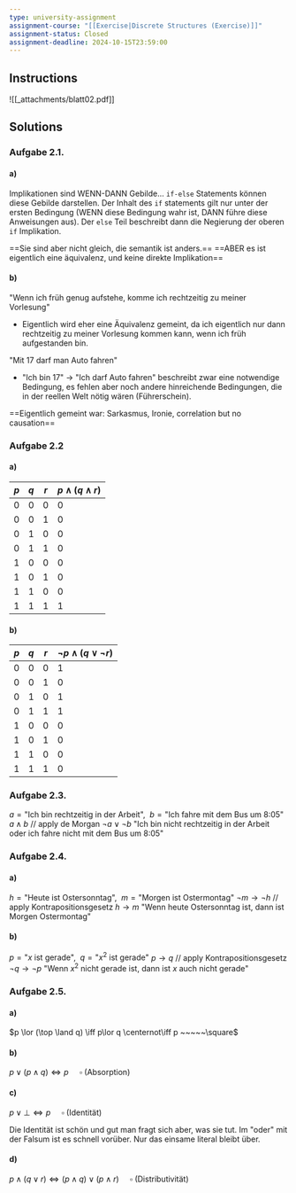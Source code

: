 ```yaml
---
type: university-assignment
assignment-course: "[[Exercise|Discrete Structures (Exercise)]]"
assignment-status: Closed
assignment-deadline: 2024-10-15T23:59:00
---
```

## Instructions
![[_attachments/blatt02.pdf]]

## Solutions
### Aufgabe 2.1.
#### a)
Implikationen sind WENN-DANN Gebilde...
`if-else` Statements können diese Gebilde darstellen. Der Inhalt des `if` statements gilt nur unter der ersten Bedingung (WENN diese Bedingung wahr ist, DANN führe diese Anweisungen aus).
Der `else` Teil beschreibt dann die Negierung der oberen `if` Implikation.

==Sie sind aber nicht gleich, die semantik ist anders.==
==ABER es ist eigentlich eine äquivalenz, und keine direkte Implikation==
#### b)
"Wenn ich früh genug aufstehe, komme ich rechtzeitig zu meiner Vorlesung"
- Eigentlich wird eher eine Äquivalenz gemeint, da ich eigentlich nur dann rechtzeitig zu meiner Vorlesung kommen kann, wenn ich früh aufgestanden bin. 

"Mit 17 darf man Auto fahren"
- "Ich bin 17" -> "Ich darf Auto fahren" beschreibt zwar eine notwendige Bedingung, es fehlen aber noch andere hinreichende Bedingungen, die in der reellen Welt nötig wären (Führerschein).

==Eigentlich gemeint war: Sarkasmus, Ironie, correlation but no causation==
### Aufgabe 2.2
#### a)
| $p$ | $q$ | $r$ | $p \land (q \land r)$ |
| --- | --- | --- | --------------------- |
| 0   | 0   | 0   | 0                     |
| 0   | 0   | 1   | 0                     |
| 0   | 1   | 0   | 0                     |
| 0   | 1   | 1   | 0                     |
| 1   | 0   | 0   | 0                     |
| 1   | 0   | 1   | 0                     |
| 1   | 1   | 0   | 0                     |
| 1   | 1   | 1   | 1                     |
#### b)
| $p$ | $q$ | $r$ | $\neg p \land (q \lor \neg r)$ |
| --- | --- | --- | ------------------------------ |
| 0   | 0   | 0   | 1                              |
| 0   | 0   | 1   | 0                              |
| 0   | 1   | 0   | 1                              |
| 0   | 1   | 1   | 1                              |
| 1   | 0   | 0   | 0                              |
| 1   | 0   | 1   | 0                              |
| 1   | 1   | 0   | 0                              |
| 1   | 1   | 1   | 0                              |
### Aufgabe 2.3.
$a = \text{"Ich bin rechtzeitig in der Arbeit"}, ~~b = \text{"Ich fahre mit dem Bus um 8:05"}$
$a \land b$   // apply de Morgan
$\neg a \lor \neg b$
"Ich bin nicht rechtzeitig in der Arbeit oder ich fahre nicht mit dem Bus um 8:05"
### Aufgabe 2.4.
#### a)
$h = \text{"Heute ist Ostersonntag"}, ~~m = \text{"Morgen ist Ostermontag"}$
$\neg m \rightarrow \neg h$   // apply Kontrapositionsgesetz
$h \rightarrow m$ 
"Wenn heute Ostersonntag ist, dann ist Morgen Ostermontag"
#### b)
$p = \text{"} x \text{ ist gerade"}, ~~q = \text{"} x^2 \text{ ist gerade"}$
$p \rightarrow q$   // apply Kontrapositionsgesetz
$\neg q \rightarrow \neg p$
"Wenn $x^2$ nicht gerade ist, dann ist $x$ auch nicht gerade"
### Aufgabe 2.5.
#### a)
$p \lor (\top \land q) \iff p\lor q \centernot\iff p ~~~~~\square$
#### b)
$p \lor (p \land q) \iff p ~~~~~ \square$  (Absorption)
#### c)
$p \lor \bot \iff p ~~~~~ \square$  (Identität)

Die Identität ist schön und gut
man fragt sich aber, was sie tut.
Im "oder" mit der Falsum
ist es schnell vorüber.
Nur das einsame literal bleibt über.

#### d)
$p \land (q \lor r) \iff (p \land q) \lor (p \land r) ~~~~~ \square$  (Distributivität)
